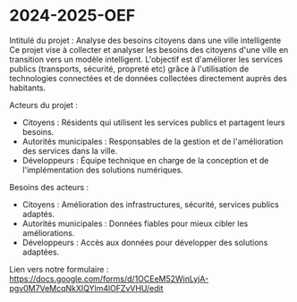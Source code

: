 # 2024-2025-OEF
Intitulé du projet : Analyse des besoins citoyens dans une ville intelligente
Ce projet vise à collecter et analyser les besoins des citoyens d'une ville en transition vers un modèle intelligent. L'objectif est d'améliorer les services publics (transports, sécurité, propreté etc) grâce à l'utilisation de technologies connectées et de données collectées directement auprès des habitants.

Acteurs du projet :
- Citoyens : Résidents qui utilisent les services publics et partagent leurs besoins.
- Autorités municipales : Responsables de la gestion et de l'amélioration des services dans la ville.
- Développeurs : Équipe technique en charge de la conception et de l'implémentation des solutions numériques.

Besoins des acteurs :
- Citoyens : Amélioration des infrastructures, sécurité, services publics adaptés.
- Autorités municipales : Données fiables pour mieux cibler les améliorations.
- Développeurs : Accès aux données pour développer des solutions adaptées.

Lien vers notre formulaire :
https://docs.google.com/forms/d/1OCEeM52WjnLyjA-pgv0M7VeMcqNkXIQYlm4lOFZvVHU/edit
